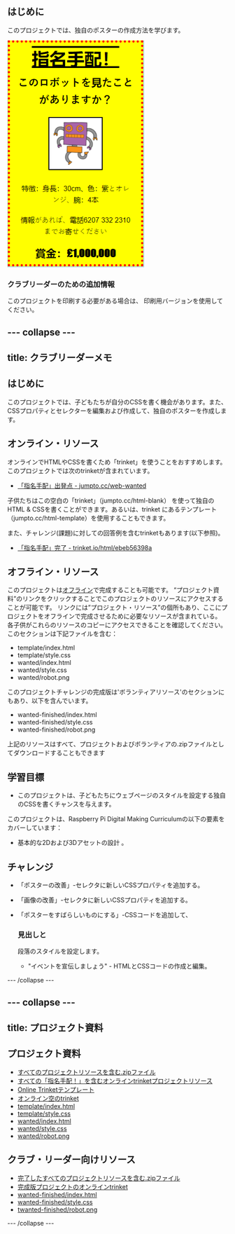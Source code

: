 ## はじめに

このプロジェクトでは、独自のポスターの作成方法を学びます。

![スクリーンショット](images/wanted-final.png)

### クラブリーダーのための追加情報

このプロジェクトを印刷する必要がある場合は、 印刷用バージョンを使用してください。

## \--- collapse \---

## title: クラブリーダーメモ

## はじめに

このプロジェクトでは、子どもたちが自分のCSSを書く機会があります。また、CSSプロパティとセレクターを編集および作成して、独自のポスターを作成します。

## オンライン・リソース

オンラインでHTMLやCSSを書くため「trinket」を使うことをおすすめします。このプロジェクトでは次のtrinketが含まれています。

* [「指名手配」出発点 - jumpto.cc/web-wanted](http://jumpto.cc/web-wanted)

子供たちはこの空白の「trinket」（jumpto.cc/html-blank） を使って独自のHTML & CSSを書くことができます。あるいは、trinket にあるテンプレート（jumpto.cc/html-template）を使用することもできます。

また、チャレンジ(課題)に対しての回答例を含むtrinketもあります(以下参照)。

* [「指名手配」完了 - trinket.io/html/ebeb56398a](https://trinket.io/html/ebeb56398a)

## オフライン・リソース

このプロジェクトは[オフライン](https://rpf.io/html-offline)で完成することも可能です。 “プロジェクト資料”のリンクをクリックすることでこのプロジェクトのリソースにアクセスすることが可能です。 リンクには”プロジェクト・リソース”の個所もあり、ここにプロジェクトをオフラインで完成させるために必要なリソースが含まれている。 各子供がこれらのリソースのコピーにアクセスできることを確認してください。 このセクションは下記ファイルを含む：

* template/index.html
* template/style.css
* wanted/index.html
* wanted/style.css
* wanted/robot.png

このプロジェクトチャレンジの完成版は'ボランティアリソース'のセクションにもあり、以下を含んでいます。

* wanted-finished/index.html
* wanted-finished/style.css
* wanted-finished/robot.png

上記のリソースはすべて、プロジェクトおよびボランティアの.zipファイルとしてダウンロードすることもできます

## 学習目標

* このプロジェクトは、子どもたちにウェブページのスタイルを設定する独自のCSSを書くチャンスを与えます。

このプロジェクトは、Raspberry Pi Digital Making Curriculumの以下の要素をカバーしています：

* 基本的な2Dおよび3Dアセットの設計 。

## チャレンジ

* 「ポスターの改善」-セレクタに新しいCSSプロパティを追加する。
* 「画像の改善」-セレクタに新しいCSSプロパティを追加する。
* 「ポスターをすばらしいものにする」-CSSコードを追加して、
    ### 見出しと
    
    段落のスタイルを設定します。</li> 
    
    * "イベントを宣伝しましょう" - HTMLとCSSコードの作成と編集。</ul> 
    
    \--- /collapse \---
    
    ## \--- collapse \---
    
    ## title: プロジェクト資料
    
    ## プロジェクト資料
    
    * [すべてのプロジェクトリソースを含む.zipファイル](https://rpf.io/p/en/wanted-go)
    * [すべての「指名手配！」を含むオンラインtrinketプロジェクトリソース](http://jumpto.cc/web-wanted)
    * [Online Trinketテンプレート](http://jumpto.cc/trinket-template)
    * [オンライン空のtrinket](http://jumpto.cc/trinket-blank)
    * [template/index.html](resources/template-index.html)
    * [template/style.css](resources/template-style.css)
    * [wanted/index.html](resources/wanted-index.html)
    * [wanted/style.css](resources/wanted-style.css)
    * [wanted/robot.png](resources/wanted-robot.png)
    
    ## クラブ・リーダー向けリソース
    
    * [完了したすべてのプロジェクトリソースを含む.zipファイル](https://rpf.io/p/en/wanted-go)
    * [完成版プロジェクトのオンラインtrinket](https://trinket.io/html/ebeb56398a)
    * [wanted-finished/index.html](resources/wanted-finished-index.html)
    * [wanted-finished/style.css](resources/wanted-finished-style.css)
    * [twanted-finished/robot.png](resources/twanted-finished-robot.png)
    
    \--- /collapse \---